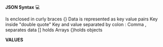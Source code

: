 **JSON Syntax** :computer:

Is enclosed in curly braces {}
Data is represented as key value pairs
Key inside "double quote"
Key and value separated by colon :
Comma , separates data
[] holds Arrays
{}holds objects

**VALUES**


